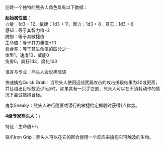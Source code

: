 创建一个独特的熊头人角色具有以下数据：

**起始属性值：**\
力量：1d3 + 12，敏捷：1d3 + 11，智力：1d3 + 8，意志：1d3 + 8\
感知：等于其智力值+2\
防御：等于其敏捷值\
生命值：等于其力量值+10\
愈合率：等于其生命值的四分之一\
体型1，速度10，威能0\
伤害0，疯狂1d3，腐化1d3

语言与专业：熊头人会说黑暗语

快速擒抱Quick
Grab：当熊头人使用近战武器攻击的攻击掷骰结果为20或更高，并且超出目标数至少5点时，如果其有一只手空置，熊头人可以在不消耗动作的情况下尝试擒抱目标。

鬼祟Sneaky：熊头人进行隐匿或潜行的敏捷检定掷骰时获得1点优势。

**4级专家熊头人：**\

特征：生命值+7\

铁爪Iron Grip：熊头人可以在它的回合使用一个反应来擒抱它可触及的生物。
